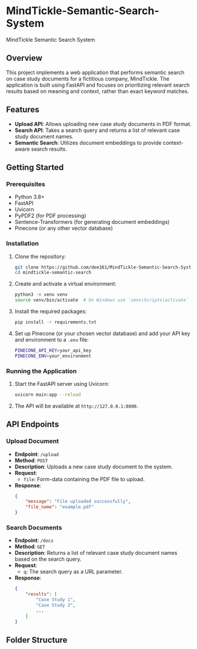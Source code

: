 # MindTickle-Semantic-Search-System
MindTickle Semantic Search System

## Overview

This project implements a web application that performs semantic search on case study documents for a fictitious company, MindTickle. The application is built using FastAPI and focuses on prioritizing relevant search results based on meaning and context, rather than exact keyword matches.

## Features

- **Upload API**: Allows uploading new case study documents in PDF format.
- **Search API**: Takes a search query and returns a list of relevant case study document names.
- **Semantic Search**: Utilizes document embeddings to provide context-aware search results.

## Getting Started

### Prerequisites

- Python 3.8+
- FastAPI
- Uvicorn
- PyPDF2 (for PDF processing)
- Sentence-Transformers (for generating document embeddings)
- Pinecone (or any other vector database)

### Installation

1. Clone the repository:
    ```sh
    git clone https://github.com/dee161/MindTickle-Semantic-Search-System
    cd mindtickle-semantic-search
    ```

2. Create and activate a virtual environment:
    ```sh
    python3 -m venv venv
    source venv/bin/activate  # On Windows use `venv\Scripts\activate`
    ```

3. Install the required packages:
    ```sh
    pip install -r requirements.txt
    ```

4. Set up Pinecone (or your chosen vector database) and add your API key and environment to a `.env` file:
    ```sh
    PINECONE_API_KEY=your_api_key
    PINECONE_ENV=your_environment
    ```

### Running the Application

1. Start the FastAPI server using Uvicorn:
    ```sh
    uvicorn main:app --reload
    ```

2. The API will be available at `http://127.0.0.1:8000`.

## API Endpoints

### Upload Document

- **Endpoint**: `/upload`
- **Method**: `POST`
- **Description**: Uploads a new case study document to the system.
- **Request**:
    - `file`: Form-data containing the PDF file to upload.
- **Response**:
    ```json
    {
        "message": "File uploaded successfully",
        "file_name": "example.pdf"
    }
    ```

### Search Documents

- **Endpoint**: `/docs`
- **Method**: `GET`
- **Description**: Returns a list of relevant case study document names based on the search query.
- **Request**:
    - `q`: The search query as a URL parameter.
- **Response**:
    ```json
    {
        "results": [
            "Case Study 1",
            "Case Study 2",
            ...
        ]
    }
    ```

## Folder Structure

